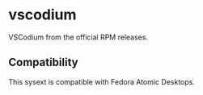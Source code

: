 # vscodium

VSCodium from the official RPM releases.

## Compatibility

This sysext is compatible with Fedora Atomic Desktops.
